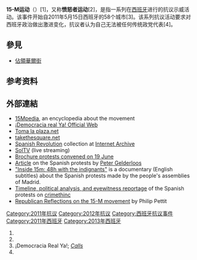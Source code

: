 **15-M运动**（）\[1\]，又称**愤怒者运动**\[2\]，是指一系列在[西班牙](../Page/西班牙.md "wikilink")进行的抗议示威活动。该事件开始自2011年5月15日西班牙的58个城市\[3\]。该系列抗议活动要求对西班牙政治做出激进变化，抗议者认为自己无法被任何传统政党代表\[4\]。

## 參見

  - [佔領華爾街](../Page/佔領華爾街.md "wikilink")

## 参考资料

<references/>

## 外部連結

  - [15Mpedia](http://15mpedia.org), an encyclopedia about the movement
  - [¡Democracia real Ya\! Official
    Web](https://web.archive.org/web/20110520210745/http://www.democraciarealya.es/)
  - [Toma la plaza.net](http://tomalaplaza.net/)
  - [takethesquare.net](http://takethesquare.net)
  - [Spanish Revolution](http://archive.org/details/spanishrevolution)
    collection at [Internet
    Archive](https://zh.wikipedia.org/wiki/Internet_Archive "wikilink")
  - [SolTV](http://www.soltv.tv) (live streaming)
  - [Brochure protests convened on 19
    June](https://web.archive.org/web/20111125191824/http://es.scribd.com/doc/57091274/Democracia-Real-YA-El-19-de-Junio-Volvemos-a-Tomar-Las-Calles)
  - [Article](https://web.archive.org/web/20110610010558/http://www.counterpunch.org/gelderloos06072011.html)
    on the Spanish protests by [Peter
    Gelderloos](https://zh.wikipedia.org/wiki/Peter_Gelderloos "wikilink")
  - ["Inside 15m: 48h with the
    indignants"](http://www.kaosenlared.net/noticia/video-reportaje-inside-15m-48h-ls-indignads)
    is a documentary (English subtitles) about the Spanish protests made
    by the people's assemblies of Madrid.
  - [Timeline, political analysis, and eyewitness
    reportage](https://web.archive.org/web/20130425075421/http://www.crimethinc.com/texts/recentfeatures/barc.php)
    of the Spanish protests on
    [crimethinc](https://zh.wikipedia.org/wiki/crimethinc "wikilink")
  - [Republican Reflections on the 15-M
    movement](http://www.booksandideas.net/Republican-Reflections-on-the-15-M.html)
    by Philip Pettit

[Category:2011年抗议](https://zh.wikipedia.org/wiki/Category:2011年抗议 "wikilink")
[Category:2012年抗议](https://zh.wikipedia.org/wiki/Category:2012年抗议 "wikilink")
[Category:西班牙抗议事件](https://zh.wikipedia.org/wiki/Category:西班牙抗议事件 "wikilink")
[Category:2011年西班牙](https://zh.wikipedia.org/wiki/Category:2011年西班牙 "wikilink")
[Category:2013年西班牙](https://zh.wikipedia.org/wiki/Category:2013年西班牙 "wikilink")

1.
2.
3.  ¡Democracia Real Ya\!;
    *[Calls](http://democraciarealya.es/?page_id=580)*
4.